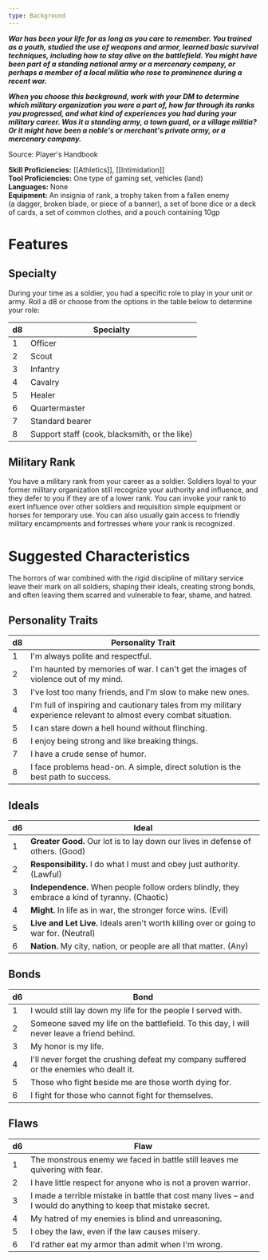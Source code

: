 ```yaml
---
type: Background
---
```

**_War has been your life for as long as you care to remember. You trained as a youth, studied the use of weapons and armor, learned basic survival techniques, including how to stay alive on the battlefield. You might have been part of a standing national army or a mercenary company, or perhaps a member of a local militia who rose to prominence during a recent war._**

**_When you choose this background, work with your DM to determine which military organization you were a part of, how far through its ranks you progressed, and what kind of experiences you had during your military career. Was it a standing army, a town guard, or a village militia? Or it might have been a noble's or merchant's private army, or a mercenary company._**

Source: Player's Handbook

**Skill Proficiencies:** [[Athletics]], [[Intimidation]]  
**Tool Proficiencies:** One type of gaming set, vehicles (land)  
**Languages:** None  
**Equipment:** An insignia of rank, a trophy taken from a fallen enemy (a dagger, broken blade, or piece of a banner), a set of bone dice or a deck of cards, a set of common clothes, and a pouch containing 10gp

# Features

## Specialty

During your time as a soldier, you had a specific role to play in your unit or army. Roll a d8 or choose from the options in the table below to determine your role:

|d8|Specialty|
|---|---|
|1|Officer|
|2|Scout|
|3|Infantry|
|4|Cavalry|
|5|Healer|
|6|Quartermaster|
|7|Standard bearer|
|8|Support staff (cook, blacksmith, or the like)|

## Military Rank

You have a military rank from your career as a soldier. Soldiers loyal to your former military organization still recognize your authority and influence, and they defer to you if they are of a lower rank. You can invoke your rank to exert influence over other soldiers and requisition simple equipment or horses for temporary use. You can also usually gain access to friendly military encampments and fortresses where your rank is recognized.

# Suggested Characteristics

The horrors of war combined with the rigid discipline of military service leave their mark on all soldiers, shaping their ideals, creating strong bonds, and often leaving them scarred and vulnerable to fear, shame, and hatred.

## Personality Traits

|d8|Personality Trait|
|---|---|
|1|I'm always polite and respectful.|
|2|I'm haunted by memories of war. I can't get the images of violence out of my mind.|
|3|I've lost too many friends, and I'm slow to make new ones.|
|4|I'm full of inspiring and cautionary tales from my military experience relevant to almost every combat situation.|
|5|I can stare down a hell hound without flinching.|
|6|I enjoy being strong and like breaking things.|
|7|I have a crude sense of humor.|
|8|I face problems head-on. A simple, direct solution is the best path to success.|

## Ideals

|d6|Ideal|
|---|---|
|1|**Greater Good.** Our lot is to lay down our lives in defense of others. (Good)|
|2|**Responsibility.** I do what I must and obey just authority. (Lawful)|
|3|**Independence.** When people follow orders blindly, they embrace a kind of tyranny. (Chaotic)|
|4|**Might.** In life as in war, the stronger force wins. (Evil)|
|5|**Live and Let Live.** Ideals aren't worth killing over or going to war for. (Neutral)|
|6|**Nation.** My city, nation, or people are all that matter. (Any)|

## Bonds

|d6|Bond|
|---|---|
|1|I would still lay down my life for the people I served with.|
|2|Someone saved my life on the battlefield. To this day, I will never leave a friend behind.|
|3|My honor is my life.|
|4|I'll never forget the crushing defeat my company suffered or the enemies who dealt it.|
|5|Those who fight beside me are those worth dying for.|
|6|I fight for those who cannot fight for themselves.|

## Flaws

|d6|Flaw|
|---|---|
|1|The monstrous enemy we faced in battle still leaves me quivering with fear.|
|2|I have little respect for anyone who is not a proven warrior.|
|3|I made a terrible mistake in battle that cost many lives – and I would do anything to keep that mistake secret.|
|4|My hatred of my enemies is blind and unreasoning.|
|5|I obey the law, even if the law causes misery.|
|6|I'd rather eat my armor than admit when I'm wrong.|